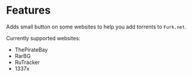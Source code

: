 # Features

Adds small button on some websites to help you add torrents to `Furk.net`.

Currently supported websites:
* ThePirateBay
* RarBG
* RuTracker
* 1337x
